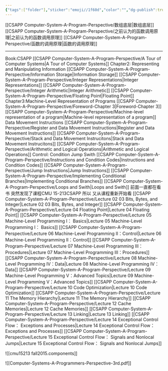 ```yaml
---
{"tags":["folder"],"sticker":"emoji//1f60d","color":"","dg-publish":true,"dg-pinned":true,"permalink":"/CSAPP Computer-System-A-Program-Perspective/CSAPP Computer-System-A-Program-Perspective/","pinned":true,"dgPassFrontmatter":true,"noteIcon":"","created":"2024-11-29T12:31:23.842+08:00","updated":"2025-04-02T14:46:51.862+08:00"}
---
```




[[CSAPP Computer-System-A-Program-Perspective/数组底层\|数组底层]]
[[CSAPP Computer-System-A-Program-Perspective/之前认为的函数调用原理\|之前认为的函数调用原理]]
[[CSAPP Computer-System-A-Program-Perspective/函数的调用原理\|函数的调用原理]]

---
Book:CSAPP
	[[CSAPP Computer-System-A-Program-Perspective/A Tour of Computer Systems\|A Tour of Computer Systems]]
	Chapter2: Representing and Manipulating Information
		[[CSAPP Computer-System-A-Program-Perspective/Information Storage\|Information Storage]]
		[[CSAPP Computer-System-A-Program-Perspective/Integer Representations\|Integer Representations]]
		[[CSAPP Computer-System-A-Program-Perspective/Integer Arithmetic\|Integer Arithmetic]]
		[[CSAPP Computer-System-A-Program-Perspective/Floating Point\|Floating Point]]
	Chapter3:Machine-Level Representation of Programs
		[[CSAPP Computer-System-A-Program-Perspective/Foreword-Chapter 3\|Foreword-Chapter 3]]
		[[CSAPP Computer-System-A-Program-Perspective/Machine-level representation of a program\|Machine-level representation of a program]]
		Data Movement Instructions
			[[CSAPP Computer-System-A-Program-Perspective/Register and Data Movement Instructions\|Register and Data Movement Instructions]]
			[[CSAPP Computer-System-A-Program-Perspective/Stack and Data Movement Instrucitons\|Stack and Data Movement Instrucitons]]
		[[CSAPP Computer-System-A-Program-Perspective/Arithmetic and Logical Operations\|Arithmetic and Logical Operations]]
		Control: Condition  Jump   Swith
			[[CSAPP Computer-System-A-Program-Perspective/Instructions and Condition Codes\|Instructions and Condition Codes]]
			[[CSAPP Computer-System-A-Program-Perspective/Jump Instructions\|Jump Instructions]]
			[[CSAPP Computer-System-A-Program-Perspective/Implementing Conditional Branches\|Implementing Conditional Branches]]
			[[CSAPP Computer-System-A-Program-Perspective/Loops and Swith\|Loops and Swith]]
前面一直都在看书  突然发现了课程CMU 15-213CSAPP  所以 又从课程重新开始看
[[CSAPP Computer-System-A-Program-Perspective/Lecture 02 03 Bits, Bytes, and Integer\|Lecture 02 03 Bits, Bytes, and Integer]]
[[CSAPP Computer-System-A-Program-Perspective/Lecture 04 Floating Point\|Lecture 04 Floating Point]]
[[CSAPP Computer-System-A-Program-Perspective/Lecture 05 Machine-Level Programming I： Basics\|Lecture 05 Machine-Level Programming I： Basics]]
[[CSAPP Computer-System-A-Program-Perspective/Lecture 06 Machine-Level Programming II：Control\|Lecture 06 Machine-Level Programming II：Control]]
[[CSAPP Computer-System-A-Program-Perspective/Lecture 07 Machine-Level Programming III：Procedures\|Lecture 07 Machine-Level Programming III：Procedures]]
[[CSAPP Computer-System-A-Program-Perspective/Lecture 08 Machine-Level Programming IV：Data\|Lecture 08 Machine-Level Programming IV：Data]]
[[CSAPP Computer-System-A-Program-Perspective/Lecture 09 Machine-Level Programming V：Advanced Topics\|Lecture 09 Machine-Level Programming V：Advanced Topics]]
[[CSAPP Computer-System-A-Program-Perspective/Lecture 10 Code Optimization\|Lecture 10 Code Optimization]]
[[CSAPP Computer-System-A-Program-Perspective/Lecture 11 The Memory Hierarchy\|Lecture 11 The Memory Hierarchy]]
[[CSAPP Computer-System-A-Program-Perspective/Lecture 12 Cache Memories\|Lecture 12 Cache Memories]]
[[CSAPP Computer-System-A-Program-Perspective/Lecture 13 Linking\|Lecture 13 Linking]]
[[CSAPP Computer-System-A-Program-Perspective/Lecture 14 Exceptional Control Flow： Exceptions and Processes\|Lecture 14 Exceptional Control Flow： Exceptions and Processes]]
[[CSAPP Computer-System-A-Program-Perspective/Lecture 15 Exceptional Control Flow： Signals and Nonlocal Jumps\|Lecture 15 Exceptional Control Flow： Signals and Nonlocal Jumps]]

![[cmu15213 fall2015.components]]

![[Computer-Systems-A-Programmers-Perspective-3rd.pdf]]





